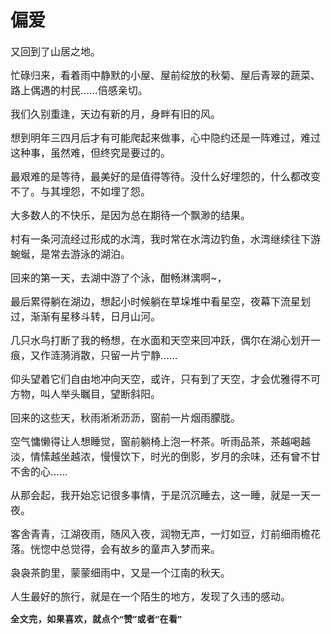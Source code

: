 # 偏爱

<p style="visibility: visible;"><span style="font-size: 16px; visibility: visible;">又回到了山居之地。</span></p><p style="visibility: visible;"><span style="font-size: 16px; visibility: visible;">忙碌归来，看着雨中静默的小屋、屋前绽放的秋菊、屋后青翠的蔬菜、路上偶遇的村民......倍感亲切。</span></p><p style="visibility: visible;"><span style="font-size: 16px; visibility: visible;">我们久别重逢，天边有新的月，身畔有旧的风。</span><br style="visibility: visible;"></p><p style="visibility: visible;"><span style="font-size: 16px; visibility: visible;">想到明年三四月后才有可能爬起来做事，心中隐约还是一阵难过，难过这种事，虽然难，但终究是要过的。</span></p><p style="visibility: visible;"><span style="font-size: 16px; visibility: visible;">最艰难的是等待，最美好的是值得等待。</span><span style="font-size: 16px; visibility: visible;">没什么好埋怨的，什么都改变不了。</span><span style="font-size: 16px; visibility: visible;">与其埋怨，不如埋了怨。</span></p><p style="visibility: visible;"><span style="font-size: 16px; visibility: visible;"><span style="font-size: 16px; visibility: visible;">大多数人的不快乐，是因为总在期待一个飘渺的结果。</span></span></p><p style="visibility: visible;"><span style="font-size: 16px; visibility: visible;">村有一条河流经过形成的水湾，我时常在水湾边钓鱼，水湾继续往下游蜿蜒，是常去游泳的湖泊。</span></p><p style="visibility: visible;"><span style="font-size: 16px; visibility: visible;">回来的第一天，去湖中游了个泳，酣畅淋漓啊~，</span></p><p style="visibility: visible;"><span style="font-size: 16px; visibility: visible;">最后累得躺在湖边，想起小时候躺在草垛堆中看星空，夜幕下流星划过，<span style="font-size: 16px; visibility: visible;">渐渐有星移斗转，日月山河。</span></span></p><p style="visibility: visible;"><span style="font-size: 16px; visibility: visible;">几只水鸟打断了我的畅想，在水面和天空来回冲跃，偶尔在湖心划开一痕，又作涟漪消散，只留一片宁静……</span></p><p style="visibility: visible;"><span style="font-size: 16px; visibility: visible;">仰头望着它们自由地冲向天空，或许，<span style="font-size: 16px; visibility: visible;">只有到了天空，才会优雅得不可方物，叫人举头瞩目，望断斜阳。</span><span style="font-size: 16px; visibility: visible;"></span></span></p><p style="visibility: visible;"><span style="font-size: 16px; visibility: visible;"><span style="font-size: 16px; visibility: visible;">回来的这些天，秋雨淅淅沥沥，窗前一片烟雨朦胧。</span></span></p><p style="visibility: visible;"><span style="font-size: 16px; visibility: visible;">空气慵懒得让人想睡觉，窗前躺椅上泡一杯茶。<span style="font-size: 16px; visibility: visible;">听</span><span style="font-size: 16px; visibility: visible;">雨品茶，茶越喝越淡，情愫越坐越浓，慢慢饮下，时光的倒影，岁月的余味，还有曾不甘不舍的心…...</span></span></p><p style="visibility: visible;"><span style="font-size: 16px; visibility: visible;">从那会起，我开始忘记很多事情，于是沉沉睡去，这一睡，就是一天一夜。</span></p><p style="visibility: visible;"><span style="font-size: 16px; visibility: visible;"><span style="font-size: 16px; visibility: visible;">客舍青青，</span>江湖夜雨，<span style="font-size: 16px; visibility: visible;">随风入夜，润物无声，</span>一灯如豆，灯前细雨檐花落。恍惚中总觉得，会有故乡的童声入梦而来。</span></p><p style="visibility: visible;"><span style="font-size: 16px; visibility: visible;">袅袅茶韵里，蒙蒙细雨中，又是一个江南的秋天。</span></p><p style="visibility: visible;"><span style="font-size: 16px; visibility: visible;">人生最好的旅行，就是在一个陌生的地方，发现了久违的感动。</span><span style="font-size: 16px; visibility: visible;"></span></p><p style="margin-bottom: 0px;"><span style="font-size: 16px;"><strong style="outline: 0px;max-width: 100%;color: rgb(34, 34, 34);font-family: system-ui, -apple-system, BlinkMacSystemFont, &quot;Helvetica Neue&quot;, &quot;PingFang SC&quot;, &quot;Hiragino Sans GB&quot;, &quot;Microsoft YaHei UI&quot;, &quot;Microsoft YaHei&quot;, Arial, sans-serif;font-size: 16px;letter-spacing: 0.544px;white-space: normal;background-color: rgb(255, 255, 255);box-sizing: border-box !important;overflow-wrap: break-word !important;"><span style="outline: 0px;max-width: 100%;font-size: 14px;box-sizing: border-box !important;overflow-wrap: break-word !important;">全文完，如果喜欢，就点个“赞”或者“在看”</span></strong></span></p><p style="display: none;"><mp-style-type data-value="3"></mp-style-type></p>